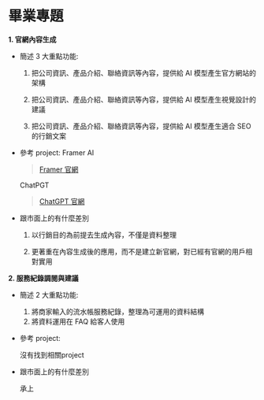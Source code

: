 
# 畢業專題
**1.  官網內容生成**
*   簡述 3 大重點功能:
  
    1. 把公司資訊、產品介紹、聯絡資訊等內容，提供給 AI 模型產生官方網站的架構

    2. 把公司資訊、產品介紹、聯絡資訊等內容，提供給 AI 模型產生視覺設計的建議
    
    3. 把公司資訊、產品介紹、聯絡資訊等內容，提供給 AI 模型產生適合 SEO 的行銷文案
    
*   參考 project:
    Framer AI

    >[Framer 官網](https://www.framer.com/features/ai/)

    ChatPGT
    
    >[ChatGPT 官網](https://chat.openai.com/)
*   跟市面上的有什麼差別
  
    1. 以行銷目的為前提去生成內容，不僅是資料整理

    2. 更著重在內容生成後的應用，而不是建立新官網，對已經有官網的用戶相對實用


**2.  服務紀錄調閱與建議**
*   簡述 2 大重點功能:
  
    1. 將商家輸入的流水帳服務紀錄，整理為可運用的資料結構
    2. 將資料運用在 FAQ 給客人使用
    
*   參考 project:
  
    沒有找到相關project
    
*   跟市面上的有什麼差別
  
    承上
    

